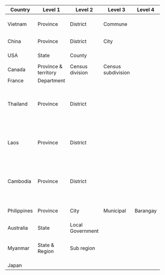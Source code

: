 | Country     | Level 1 | Level 2 | Level 3 | Level 4 | Source | URL |
|-------------|---------|---------|---------|---------|--------|-----|
|  Vietnam    |Province|District|Commune| |  General Statistics Office     |   https://www.gso.gov.vn/dmhc2015/  |
| China       |Province|District|City|         |Ministry of Civil Affairs|  http://www.mca.gov.cn/article/sj/xzqh/2019/   |
| USA         |State|County|         |         |U.S. Census Bureau|https://www.census.gov/geographies/reference-files/2018/demo/popest/2018-fips.html|
| Canada      |Province & territory|Census division|Census subdivision|         |Statistics Canada|https://www.statcan.gc.ca/eng/subjects/standard/sgc/2016/index|
| France      |Department|         |         |         |        |https://www.data.gouv.fr/en/datasets/departements-et-leurs-regions/|
| Thailand   |Province|District|         |         |U.N. Office for the Coordination of Humanitarian Affairs |https://data.humdata.org/dataset/thailand-administrative-boundaries|
| Laos        |Province|District|         |         |U.N. Office for the Coordination of Humanitarian Affairs|https://data.humdata.org/dataset/lao-admin-boundaries|
| Cambodia    |Province|District|         |         |U.N. Office for the Coordination of Humanitarian Affairs|https://data.humdata.org/dataset/cambodia-admin-level-0-international-boundaries|
| Philippines |Province|City|Municipal|Barangay|Philippine Statistics Authority|https://psa.gov.ph/classification/psgc/|
|Australia|State|Local Government| | ||https://www.abs.gov.au/AUSSTATS/abs@.nsf/DetailsPage/1270.0.55.003July%202019|
|Myanmar | State & Region | Sub region | | |Myanmar Information Management Unit |http://geonode.themimu.info/layers/|
|Japan||||||http://data.e-stat.go.jp/lodw/en/provdata/lodRegion#3-2-1|
